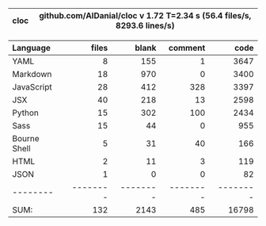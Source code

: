 cloc|github.com/AlDanial/cloc v 1.72  T=2.34 s (56.4 files/s, 8293.6 lines/s)
--- | ---

Language|files|blank|comment|code
:-------|-------:|-------:|-------:|-------:
YAML|8|155|1|3647
Markdown|18|970|0|3400
JavaScript|28|412|328|3397
JSX|40|218|13|2598
Python|15|302|100|2434
Sass|15|44|0|955
Bourne Shell|5|31|40|166
HTML|2|11|3|119
JSON|1|0|0|82
--------|--------|--------|--------|--------
SUM:|132|2143|485|16798
